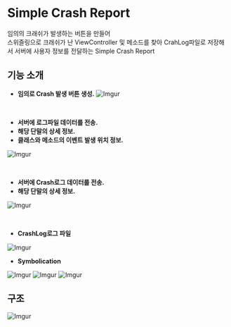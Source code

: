 # Simple Crash Report

임의의 크래쉬가 발생하는 버튼을 만들어<br>
스위즐링으로 크래쉬가 난 ViewController 및 메소드를 찾아 CrahLog파일로 저장해서 서버에 사용자 정보를 전달하는 Simple Crash Report

## 기능 소개

* **임의로 Crash 발생 버튼 생성.**
![Imgur](https://i.imgur.com/KsYV9Wm.png)

<br>

* **서버에 로그파일 데이터를 전송.**
* **해당 단말의 상세 정보.**
* **클래스와 메소드의 이벤트 발생 위치 정보.**

![Imgur](https://i.imgur.com/1mPpWoj.png)

<br>

* **서버에 Crash로그 데이터를 전송.**
* **해당 단말의 상세 정보.**

![Imgur](https://i.imgur.com/fnsTFsi.png)

<br>

* **CrashLog로그 파일**

![Imgur](https://i.imgur.com/IDkXztU.png)


* **Symbolication**

![Imgur](https://i.imgur.com/3eXMQ2e.png)
![Imgur](https://i.imgur.com/BGt2IE8.png)
![Imgur](https://i.imgur.com/vGieOyY.png)

## 구조

![Imgur](https://i.imgur.com/wIpWRYx.png)
